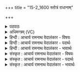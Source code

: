 +++
title = "15-2_1600 स्तोत्रं राधानाम्"

+++
<details><summary>पदपाठः</summary>

स्तो꣣त्र꣢म्। रा꣣धानाम्। पते। गि꣡र्वा꣢꣯हः। वी꣣र। य꣡स्य꣢꣯। ते꣣। वि꣡भू꣢꣯तिः। वि। भू꣣तिः। अस्तु। सूनृ꣡ता꣢। सू꣣। नृ꣡ता꣢꣯। १६००।
</details>

<details><summary>अधिमन्त्रम् (VC)</summary>

- इन्द्रः
- शुनःशेप  आजीगर्तिः
- गायत्री
- षड्जः
</details>

<details><summary>हिन्दी : आचार्य रामनाथ वेदालंकार - विषयः</summary>

अगले मन्त्र में इन्द्र परमेश्वर की स्तुति है।
</details>

<details><summary>हिन्दी : आचार्य रामनाथ वेदालंकार - पदार्थः</summary>

पदार्थान्वय -  हे (राधानां पते) ऐश्वर्यों के स्वामिन्!(गिर्वाहः) वेदवाणियों से प्राप्त करने योग्य (वीर) शूरवीर परमात्मन् ! (यस्य ते) जिन आपका (स्तोत्रम्) स्तुतिकीर्तन सब जगह होता है,उन आपकी (सूनृता) सत्य,प्रिय और मधुर वेदवाणी,हमारे लिए (विभूतिः) वैभव देनेवाली (अस्तु) होवे ॥२॥
</details>

<details><summary>हिन्दी : आचार्य रामनाथ वेदालंकार - भावार्थः</summary>

भावार्थ -  वेदों को पढ़कर,उनमें विद्यमान सब विद्याओं को जानकर सब मनुष्य वैभवशाली और ब्रह्म का साक्षात्कार करनेवाले होवें ॥२॥
</details>

<details><summary>संस्कृत : आचार्य रामनाथ वेदालंकार - विषयः</summary>

अथेन्द्रं परमेश्वरं स्तौति।
</details>

<details><summary>संस्कृत : आचार्य रामनाथ वेदालंकार - पदार्थः</summary>

पदार्थान्वय -  हे (राधानां पते) ऐश्वर्याणां स्वामिन्, (गिर्वाहः२) गीर्भिः वेदवाग्भिः प्राप्तव्य, (वीर) शूर इन्द्र परमात्मन् ! (यस्य ते) यस्य तव (स्तोत्रम्) स्तुतिकीर्तनं सर्वत्र भवति,तस्य तव (सूनृता३) ऋतमयी प्रिया मधुरा च वेदवाक्,अस्मभ्यम् (विभूतिः) वैभवकारिणी (अस्तु) भवतु ॥२॥४
</details>

<details><summary>संस्कृत : आचार्य रामनाथ वेदालंकार - भावार्थः</summary>

भावार्थ -  वेदानधीत्य तत्रस्थाः सर्वा विद्या विज्ञाय सर्वे जना वैभवशालिनो ब्रह्मसाक्षात्कर्तारश्च भवन्तु ॥२॥
</details>